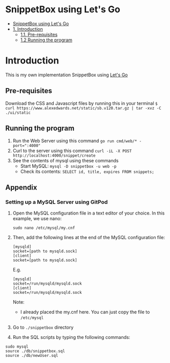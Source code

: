 # SnippetBox using Let's Go
- [SnippetBox using Let's Go](#snippetbox-using-lets-go)
- [1. Introduction](#1-introduction)
  - [1.1. Pre-requisites](#11-pre-requisites)
  - [1.2 Running the program](#12-running-the-program)

# Introduction

This is my own implementation SnippetBox using [Let's Go](https://lets-go.alexedwards.net)

## Pre-requisites

Download the CSS and Javascript files by running this in your terminal `$ curl https://www.alexedwards.net/static/sb.v120.tar.gz | tar -xvz -C ./ui/static`

## Running the program
1. Run the Web Server using this command `go run cmd/web/* -port=":4000"`
2. Curl to the server using this command `curl -iL -X POST http://localhost:4000/snippet/create`
3. See the contents of mysql using these commands
    - Start MySQL: `mysql -D snippetbox -u web -p `
    - Check its contents: `SELECT id, title, expires FROM snippets;`

## Appendix

### Setting up a MySQL Server using GitPod
1. Open the MySQL configuration file in a text editor of your choice. In this example, we use nano:
    ```
    sudo nano /etc/mysql/my.cnf
    ```
2. Then, add the following lines at the end of the MySQL configuration file:
    ```
    [mysqld]
    socket=[path to mysqld.sock]
    [client]
    socket=[path to mysqld.sock]
    ```

    E.g.
    ```
    [mysqld]
    socket=/run/mysqld/mysqld.sock
    [client]
    socket=/run/mysqld/mysqld.sock
    ```

    Note:
    * I already placed the my.cnf here. You can just copy the file to `/etc/mysql`

3. Go to `./snippetbox` directory
4. Run the SQL scripts by typing the following commands:
  ```
  sudo mysql
  source ./db/snippetbox.sql
  source ./db/newUser.sql
  ```